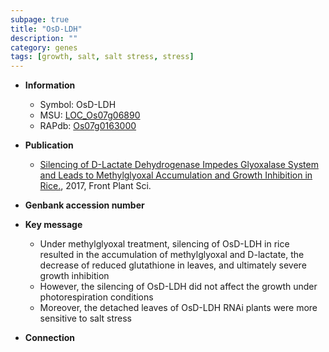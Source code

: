 ```yaml
---
subpage: true
title: "OsD-LDH"
description: ""
category: genes
tags: [growth, salt, salt stress, stress]
---
```


* **Information**  
    + Symbol: OsD-LDH  
    + MSU: [LOC_Os07g06890](http://rice.plantbiology.msu.edu/cgi-bin/ORF_infopage.cgi?orf=LOC_Os07g06890)  
    + RAPdb: [Os07g0163000](http://rapdb.dna.affrc.go.jp/viewer/gbrowse_details/irgsp1?name=Os07g0163000)  

* **Publication**  
    + [Silencing of D-Lactate Dehydrogenase Impedes Glyoxalase System and Leads to Methylglyoxal Accumulation and Growth Inhibition in Rice.](http://www.ncbi.nlm.nih.gov/pubmed?term=Silencing+of+D-Lactate+Dehydrogenase+Impedes+Glyoxalase+System+and+Leads+to+Methylglyoxal+Accumulation+and+Growth+Inhibition+in+Rice.%5BTitle%5D), 2017, Front Plant Sci.

* **Genbank accession number**  

* **Key message**  
    + Under methylglyoxal treatment, silencing of OsD-LDH in rice resulted in the accumulation of methylglyoxal and D-lactate, the decrease of reduced glutathione in leaves, and ultimately severe growth inhibition
    + However, the silencing of OsD-LDH did not affect the growth under photorespiration conditions
    + Moreover, the detached leaves of OsD-LDH RNAi plants were more sensitive to salt stress

* **Connection**  



